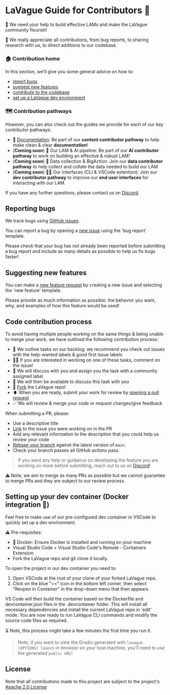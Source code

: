 # LaVague Guide for Contributors 🌊

🫵 We need your help to build effective LAMs and make the LaVague community flourish!

🤗 We really appreciate all contributions, from bug reports, to sharing research with us, to direct additions to our codebase.

### 🏠 Contribution home

In this section, we'll give you some general advice on how to:

- [report bugs](#reporting-bugs)
- [suggest new features](#suggesting-new-features)
- [contribute to the codebase](#code-contribution-process)
- [set up a LaVague dev environment](#setting-up-your-dev-environment)

### 🗺️ Contribution pathways

However, you can also check out the guides we provide for each of our key contributor pathways:

- 📑 [Documentation](./documentation.md): Be part of our **content contributor pathway** to help make clean & clear **documentation**!
- (**Coming soon**) 🚀 Our LAM & AI pipeline: Be part of our **AI contributor pathway** to work on building an effective & robust LAM!
- (**Coming soon**) 🌿 Data collection & BigAction: Join our **data contributor pathway** to help collect and collate the data needed to build our LAM
- (**Coming soon**) 👩‍💻 Our interfaces (CLI & VSCode extention): Join our **dev contributor pathway** to improve our **end user interfaces** for interacting with our LAM.

If you have any further questions, please contact us on [Discord](https://discord.gg/SDxn9KpqX9).

## Reporting bugs

We track bugs using [GitHub issues](https://github.com/lavague-ai/LaVague/issues/).

You can report a bug by opening a [new issue](https://github.com/lavague-ai/LaVague/issues/new/choose) using the 'bug report' template.

Please check that your bug has not already been reported before submitting a bug report and include as many details as possible to help us fix bugs faster!

## Suggesting new features

You can make a [new feature request](https://github.com/lavague-ai/LaVague/issues/new/choose) by creating a new issue and selecting the 'new feature' template.

Please provide as much information as possible: the behavior you want, why, and examples of how this feature would be used!

## Code contribution process

To avoid having multiple people working on the same things & being unable to merge your work, we have outlined the following contribution process:

- 📢 We outline tasks on our backlog: we recommend you check out issues with the help-wanted labels & good first issue labels
- 🙋‍♀️ If you are interested in working on one of these tasks, comment on the issue!
- 🤝 We will discuss with you and assign you the task with a community assigned label
- 💬 We will then be available to discuss this task with you
- 🍴 [Fork](https://docs.github.com/en/pull-requests/collaborating-with-pull-requests/working-with-forks/fork-a-repo) the LaVague repo!
- ⬆️ When you are ready, submit your work for review by [opening a pull request](https://docs.github.com/en/pull-requests/collaborating-with-pull-requests/proposing-changes-to-your-work-with-pull-requests/creating-a-pull-request-from-a-fork)
- ✅ We will review & merge your code or request changes/give feedback

When submitting a PR, please:

- Use a descriptive title
- [Link](https://docs.github.com/en/issues/tracking-your-work-with-issues/linking-a-pull-request-to-an-issue) to the issue you were working on in the PR
- Add any relevant information to the description that you could help us review your code
- [Rebase your branch](https://docs.github.com/en/get-started/using-git/about-git-rebase) against the latest version of `main`.
- Check your branch passes all GitHub actions pass.

> If you want any help or guidance on developing the feature you are working on more before submitting, reach out to us on [Discord](https://discord.gg/SDxn9KpqX9)!

⚠️ Note, we aim to merge as many PRs as possible but we cannot guarantee to merge PRs and they are subject to our review process.

## Setting up your dev container (Docker integration 🐋)

Feel free to make use of our pre-configured dev container in VSCode to quickly set up a dev environment.

⚠️ Pre-requisites:

- 🐋 Docker: Ensure Docker is installed and running on your machine
- Visual Studio Code + Visual Studio Code's Remote - Containers Extension
- Fork the LaVague repo and git clone it locally. 

To open the project in our dev container you need to:

1. Open VSCode at the root of your clone of your forked LaVague repo.
2. Click on the blue "><" icon in the bottom left corner, then select "Reopen in Container" in the drop-down menu that then appears.

VS Code will then build the container based on the Dockerfile and devcontainer.json files in the .devcontainer folder. This will install all necessary dependencies and install the current LaVague repo in 'edit' mode. You are now ready to run LaVague CLI commands and modify the source code files as required.

⏳ Note, this process might take a few minutes the first time you run it.

> Note, if you want to view the Gradio generated with `lavague [OPTIONS] launch` in-browser on your host machine, you'll need to use the generated `public URL`!

## License

Note that all contributions made to this project are subject to the project's [Apache 2.0 License](https://github.com/lavague-ai/LaVague/blob/main/LICENSE) 
